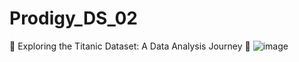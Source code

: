 # Prodigy_DS_02
🚢 Exploring the Titanic Dataset: A Data Analysis Journey 🚢
![image](https://github.com/user-attachments/assets/8122bfc7-08f0-4830-8ee6-f02addf11953)
